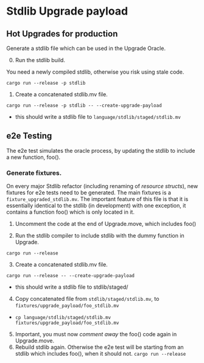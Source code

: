 # Stdlib Upgrade payload

## Hot Upgrades for production

Generate a stdlib file which can be used in the Upgrade Oracle.

0. Run the stdlib build.

You need a newly compiled stdlib, otherwise you risk using stale code.

 `cargo run --release -p stdlib`
 
1. Create a concatenated stdlib.mv file.

`cargo run --release -p stdlib -- --create-upgrade-payload`

- this should write a stdlib file to `language/stdlib/staged/stdlib.mv`


## e2e Testing
The e2e test simulates the oracle process, by updating the stdlib to include a new function, foo().

### Generate fixtures.
On every major Stdlib refactor (including renaming of *resource structs*), new fixtures for e2e tests need to be generated.
The main fixtures is a `fixture_upgraded_stdlib.mv`.
The important feature of this file is that it is essentially identical to the stdlib (in development) with one exception, it contains a function foo() which is only located in it.

1. Uncomment the code at the end of Upgrade.move, which includes foo()

2. Run the stdlib compiler to include stdlib with the dummy function in Upgrade.

`cargo run --release`

3. Create a concatenated stdlib.mv file.

`cargo run --release -- --create-upgrade-payload`

- this should write a stdlib file to stdlib/staged/

4. Copy concatenated file from `stdlib/staged/stdlib.mv`, to `fixtures/upgrade_payload/foo_stdlib.mv`

- `cp language/stdlib/staged/stdlib.mv fixtures/upgrade_payload/foo_stdlib.mv`

5. Important, you must now *comment away* the foo() code again in Upgrade.move.
6. Rebuild stdlib again.  Otherwise the e2e test will be starting from an stdlib which includes foo(), when it should not.
`cargo run --release`
